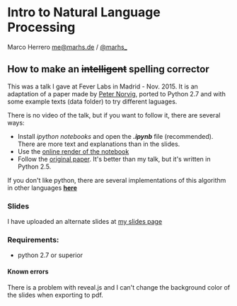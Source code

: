 # Intro to Natural Language Processing
Marco Herrero <me@marhs.de> / [@marhs_](http://twitter.com/marhs_)

## How to make an ~~intelligent~~ spelling corrector

This was a talk I gave at Fever Labs in Madrid - Nov. 2015. It is an adaptation of a paper made by [Peter Norvig](http://norvig.com/spell-correct.html), ported to Python 2.7 and with some example texts (data folder) to try different laguages. 

There is no video of the talk, but if you want to follow it, there are several
ways:

* Install _ipython notebooks_ and open the __*.ipynb*__ file (recommended). There are more text and explanations than in the slides.
* Use the [online render of the notebook](https://github.com/Feverup/nlp-workshop/blob/master/How%20to%20write%20a%20spelling%20corrector.ipynb)
* Follow the [original paper](http://norvig.com/spell-correct.html). It's better than my talk, but it's written in Python 2.5. 

If you don't like python, there are several implementations of this algorithm in other languages [__here__](http://norvig.com/spell-correct.html)

### Slides
I have uploaded an alternate slides at [my slides page](http://slides.com/marcoherrero/nlp-spelling-corrector#/)

### Requirements:
* python 2.7 or superior

#### Known errors
There is a problem with reveal.js and I can't change the background color of the slides when exporting to pdf.

